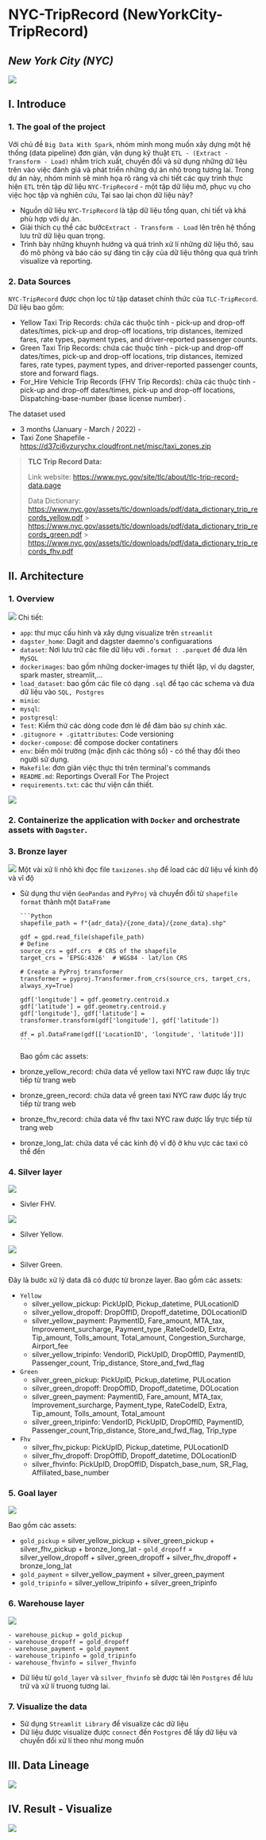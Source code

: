 # NYC-TripRecord (NewYorkCity-TripRecord)

## _New York City (NYC)_

![](images/taxi.png)

## I. Introduce

### 1. The goal of the project

Với chủ đề `Big Data With Spark`, nhóm mình mong muốn xây dựng một hệ thống (data pipeline) đơn giản, vận dụng kỹ thuật `ETL - (Extract - Transform - Load)` nhằm trích xuất, chuyển đổi và sử dụng những dữ liệu trên vào việc đánh giá và phát triển những dự án nhỏ trong tương lai.
Trong dự án này, nhóm mình sẽ minh họa rõ ràng và chi tiết các quy trình thực hiện `ETL` trên tập dữ liệu `NYC-TripRecord` - một tập dữ liệu mở, phục vụ cho việc học tập và nghiên cứu, Tại sao lại chọn dữ liệu này?

-   Nguồn dữ liệu `NYC-TripRecord` là tập dữ liệu tổng quan, chi tiết và khá phù hợp với dự án.
-   Giải thích cụ thể các bước`Extract - Transform - Load` lên trên hệ thống lưu trữ dữ liệu quan trọng.
-   Trình bày những khuynh hướng và quá trình xử lí những dữ liệu thô, sau đó mô phỏng và báo cáo sự đáng tin cậy của dữ liệu thông qua quá trình visualize và reporting.

### 2. Data Sources

`NYC-TripRecord` được chọn lọc từ tập dataset chính thức của `TLC-TripRecord`.
Dữ liệu bao gồm:

-   Yellow Taxi Trip Records: chứa các thuộc tính - pick-up and drop-off dates/times, pick-up and drop-off locations, trip distances, itemized fares, rate types, payment types, and driver-reported passenger counts.
-   Green Taxi Trip Records: chứa các thuộc tính - pick-up and drop-off dates/times, pick-up and drop-off locations, trip distances, itemized fares, rate types, payment types, and driver-reported passenger counts, store and forward flags.
-   For_Hire Vehicle Trip Records (FHV Trip Records): chứa các thuộc tính - pick-up and drop-off dates/times, pick-up and drop-off locations, Dispatching-base-number (base license number) .

The dataset used

-   3 months (January - March / 2022) -
-   Taxi Zone Shapefile - https://d37ci6vzurychx.cloudfront.net/misc/taxi_zones.zip

> **TLC Trip Record Data:**
>
> Link website: https://www.nyc.gov/site/tlc/about/tlc-trip-record-data.page
>
> Data Dictionary:
> https://www.nyc.gov/assets/tlc/downloads/pdf/data_dictionary_trip_records_yellow.pdf > https://www.nyc.gov/assets/tlc/downloads/pdf/data_dictionary_trip_records_green.pdf > https://www.nyc.gov/assets/tlc/downloads/pdf/data_dictionary_trip_records_fhv.pdf

## II. Architecture

### 1. Overview

![](images/dicrectory_tree.png)
Chi tiết:

-   `app`: thư mục cấu hình và xây dựng visualize trên `streamlit`
-   `dagster_home`: Dagit and dagster daemno's configuarations
-   `dataset`: Nơi lưu trữ các file dữ liệu với `.format : .parquet` để đưa lên `MySQL`
-   `dockerimages`: bao gồm những docker-images tự thiết lập, ví dụ dagster, spark master, streamlit,...
-   `load_dataset`: bao gồm các file có dạng `.sql` để tạo các schema và đưa dữ liệu vào `SQL, Postgres`
-   `minio`:
-   `mysql`:
-   `postgresql`:
-   `Test`: Kiểm thử các dòng code đơn lẻ để đảm bảo sự chính xác.
-   `.gitugnore + .gitattributes`: Code versioning
-   `docker-compose`: để compose docker contatiners
-   `env`: biến môi trường (mặc định các thông số) - có thể thay đổi theo người sử dụng.
-   `Makefile`: đơn giản việc thực thi trên terminal's commands
-   `README.md`: Reportings Overall For The Project
-   `requirements.txt`: các thư viện cần thiết.

![](images/design_pipeline.png)

### 2. Containerize the application with `Docker` and orchestrate assets with `Dagster`.

### 3. Bronze layer

![](images/bronze.png)
Một vài xử lí nhỏ khi đọc file `taxizones.shp` để load các dữ liệu về kinh độ và vĩ độ

-   Sử dụng thư viện `GeoPandas` and `PyProj` và chuyển đổi từ `shapefile format` thành một `DataFrame`

        ```Python
        shapefile_path = f"{adr_data}/{zone_data}/{zone_data}.shp"

        gdf = gpd.read_file(shapefile_path)
        # Define
        source_crs = gdf.crs  # CRS of the shapefile
        target_crs = 'EPSG:4326'  # WGS84 - lat/lon CRS

        # Create a PyProj transformer
        transformer = pyproj.Transformer.from_crs(source_crs, target_crs, always_xy=True)

        gdf['longitude'] = gdf.geometry.centroid.x
        gdf['latitude'] = gdf.geometry.centroid.y
        gdf['longitude'], gdf['latitude'] = transformer.transform(gdf['longitude'], gdf['latitude'])

        df = pl.DataFrame(gdf[['LocationID', 'longitude', 'latitude']])
        ```

    Bao gồm các assets:

-   bronze_yellow_record: chứa data về yellow taxi NYC raw được lấy trực tiếp từ trang web
-   bronze_green_record: chứa data về green taxi NYC raw được lấy trực tiếp từ trang web
-   bronze_fhv_record: chứa data về fhv taxi NYC raw được lấy trực tiếp từ trang web
-   bronze_long_lat: chứa data về các kinh độ vĩ độ ở khu vực các taxi có thể đến

### 4. Silver layer

![](images/silver1.png)

-   Sivler FHV.

![](images/silver2.png)

-   Silver Yellow.

![](images/silver3.png)

-   Silver Green.

Đây là bước xử lý data đã có được từ bronze layer.
Bao gồm các assets:

-   `Yellow`
    -   silver_yellow_pickup: PickUpID, Pickup_datetime, PULocationID
    -   silver_yellow_dropoff: DropOffID, Dropoff_datetime, DOLocationID
    -   silver_yellow_payment: PaymentID, Fare_amount, MTA_tax, Improvement_surcharge, Payment_type ,RateCodeID, Extra, Tip_amount, Tolls_amount, Total_amount, Congestion_Surcharge, Airport_fee
    -   silver_yellow_tripinfo: VendorID, PickUpID, DropOffID, PaymentID, Passenger_count, Trip_distance, Store_and_fwd_flag
-   `Green`
    -   silver_green_pickup: PickUpID, Pickup_datetime, PULocation
    -   silver_green_dropoff: DropOffID, Dropoff_datetime, DOLocation
    -   silver_green_payment: PaymentID, Fare_amount, MTA_tax, Improvement_surcharge, Payment_type, RateCodeID, Extra, Tip_amount, Tolls_amount, Total_amount
    -   silver_green_tripinfo: VendorID, PickUpID, DropOffID, PaymentID, Passenger_count,Trip_distance, Store_and_fwd_flag, Trip_type
-   `Fhv`
    -   silver_fhv_pickup: PickUpID, Pickup_datetime, PULocationID
    -   silver_fhv_dropoff: DropOffID, Dropoff_datetime, DOLocationID
    -   silver_fhvinfo: PickUpID, DropOffID, Dispatch_base_num, SR_Flag, Affiliated_base_number

### 5. Goal layer

![](images/gold.png)

Bao gồm các assets:

-   `gold_pickup` = silver_yellow_pickup + silver_green_pickup + silver_fhv_pickup + bronze_long_lat - `gold_dropoff` = silver_yellow_dropoff + silver_green_dropoff + silver_fhv_dropoff + bronze_long_lat
-   `gold_payment` = silver_yellow_payment + silver_green_payment
-   `gold_tripinfo` = silver_yellow_tripinfo + silver_green_tripinfo

### 6. Warehouse layer

![](images/warehouse.png)

    - warehouse_pickup = gold_pickup
    - warehouse_dropoff = gold_dropoff
    - warehouse_payment = gold_payment
    - warehouse_tripinfo = gold_tripinfo
    - warehouse_fhvinfo = silver_fhvinfo

-   Dữ liệu từ `gold_layer` và `silver_fhvinfo` sẽ được tải lên `Postgres` để lưu trữ và xử lí truong tương lai.

### 7. Visualize the data

-   Sử dụng `Streamlit Library` để visualize các dữ liệu
-   Dữ liệu được visualize được `connect` đến `Postgres` để lấy dữ liệu và chuyển đổi xử lí theo như mong muốn

## III. Data Lineage

![](images/general.png)

## IV. Result - Visualize

![](images/dashboard.png)
